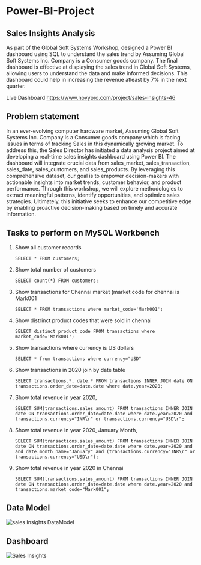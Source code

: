 # Power-BI-Project 
## Sales Insights Analysis
As part of the Global Soft Systems Workshop, designed a Power BI dashboard using SQL to understand the sales trend by Assuming Global Soft Systems Inc. Company is a Consumer goods company. The final dashboard is effective at displaying the sales trend in Global Soft Systems, allowing users to understand the data and make informed decisions. 
This dashboard could help in increasing the revenue atleast by 7% in the next quarter.

Live Dashboard https://www.novypro.com/project/sales-insights-46

## Problem statement
In an ever-evolving computer hardware market, Assuming Global Soft Systems Inc. Company is a Consumer goods company which is facing issues in terms of tracking Sales in this dynamically growing market. To address this, the Sales Director has initiated a data analysis project aimed at developing a real-time sales insights dashboard using Power BI. The dashboard will integrate crucial data from sales_market, sales_transaction, sales_date, sales_customers, and sales_products. By leveraging this comprehensive dataset, our goal is to empower decision-makers with actionable insights into market trends, customer behavior, and product performance. Through this workshop, we will explore methodologies to extract meaningful patterns, identify opportunities, and optimize sales strategies. Ultimately, this initiative seeks to enhance our competitive edge by enabling proactive decision-making based on timely and accurate information.

## Tasks to perform on MySQL Workbench

1. Show all customer records

    `SELECT * FROM customers;`

2. Show total number of customers

    `SELECT count(*) FROM customers;`

3. Show transactions for Chennai market (market code for chennai is Mark001

    `SELECT * FROM transactions where market_code='Mark001';`

4. Show distrinct product codes that were sold in chennai

    `SELECT distinct product_code FROM transactions where market_code='Mark001';`

5. Show transactions where currency is US dollars

    `SELECT * from transactions where currency="USD"`

6. Show transactions in 2020 join by date table

    `SELECT transactions.*, date.* FROM transactions INNER JOIN date ON transactions.order_date=date.date where date.year=2020;`

7. Show total revenue in year 2020,

    `SELECT SUM(transactions.sales_amount) FROM transactions INNER JOIN date ON transactions.order_date=date.date where date.year=2020 and transactions.currency="INR\r" or transactions.currency="USD\r";`
	
8. Show total revenue in year 2020, January Month,

    `SELECT SUM(transactions.sales_amount) FROM transactions INNER JOIN date ON transactions.order_date=date.date where date.year=2020 and and date.month_name="January" and (transactions.currency="INR\r" or transactions.currency="USD\r");`

9. Show total revenue in year 2020 in Chennai

    `SELECT SUM(transactions.sales_amount) FROM transactions INNER JOIN date ON transactions.order_date=date.date where date.year=2020
and transactions.market_code="Mark001";`


## Data Model 

![sales Insights DataModel](https://github.com/lochh19/Power-BI-Projects/assets/163352505/99cc9d4a-9522-4324-b550-62c7084eb1f4)


## Dashboard 

![Sales Insights](https://github.com/lochh19/Power-BI-Projects/assets/163352505/abacd6a2-157e-4a24-a763-ecc663fa1342)




